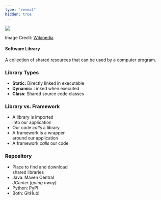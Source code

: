 ```yaml
---
type: "reveal"
hidden: true
---
```


<section>
    <img class="plain stretch" src="/images/410_14_oggvorbis.svg">
    <p class="imagecredit">Image Credit: <a href="https://commons.wikimedia.org/w/index.php?title=File:Ogg_vorbis_libs_and_application_dia.svg&oldid=456091091">Wikipedia</a></p>
</section>
<section>
    <h4>Software Library</h4>
    <p>A collection of shared resources that can be used by a computer program.</p>
</section>
<section>
    <h3>Library Types</h3>
    <ul>
        <li><b>Static:</b> Directly linked in executable</li>
        <li><b>Dynamic:</b> Linked when executed</li>
        <li><b>Class:</b> Shared source code classes</li>
    </ul>
</section>
<section>
    <h3>Library vs. Framework</h3>
    <ul>
        <li>A library is imported<br>into our application</li>
        <li>Our code <i>calls</i> a library</li>
        <li>A framework is a wrapper<br>around our application</li>
        <li>A framework <i>calls</i> our code</li>
    </ul>
</section>
<section>
    <h3>Repository</h3>
    <ul>
        <li>Place to find and download<br>shared libraries</li>
        <li>Java: Maven Central<br><i>JCenter (going away)</i></li>
        <li>Python: PyPI</li>
        <li>Both: GitHub!</li>
    </ul>
</section>